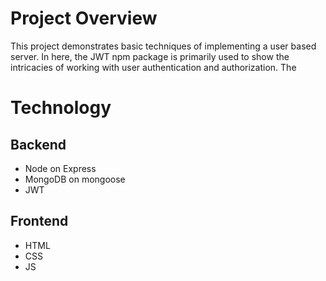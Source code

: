 # Project Overview

This project demonstrates basic techniques of implementing a user based server. In here, the JWT npm package is primarily used to show the intricacies of working with user authentication and authorization. The

# Technology

## Backend 
* Node on Express
* MongoDB on mongoose
* JWT

## Frontend
* HTML
* CSS
* JS
